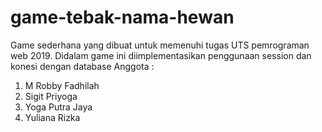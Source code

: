 # game-tebak-nama-hewan
Game sederhana yang dibuat untuk memenuhi tugas UTS pemrograman web 2019. Didalam game ini diimplementasikan penggunaan session dan konesi dengan database
Anggota :
1. M Robby Fadhilah
2. Sigit Priyoga
3. Yoga Putra Jaya
4. Yuliana Rizka
